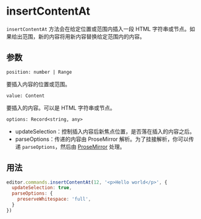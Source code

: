 # insertContentAt

`insertContentAt` 方法会在给定位置或范围内插入一段 HTML 字符串或节点。如果给出范围，新的内容将用新内容替换给定范围内的内容。

## 参数
`position: number | Range`

要插入内容的位置或范围。

`value: Content`

要插入的内容。可以是 HTML 字符串或节点。

`options: Record<string, any>`

* updateSelection：控制插入内容后新焦点位置，是否落在插入的内容之后。
* parseOptions：传递的内容由 ProseMirror 解析。为了挂接解析，你可以传递 `parseOptions`，然后由 [ProseMirror](https://prosemirror.net/docs/ref/#model.ParseOptions) 处理。

## 用法
```js
editor.commands.insertContentAt(12, '<p>Hello world</p>', {
  updateSelection: true,
  parseOptions: {
    preserveWhitespace: 'full',
  }
})
```